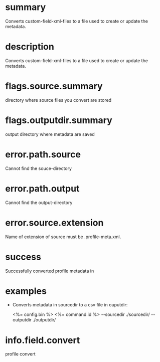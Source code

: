 # summary

Converts custom-field-xml-files to a file used to create or update the metadata.

# description

Converts custom-field-xml-files to a file used to create or update the metadata.

# flags.source.summary

directory where source files you convert are stored

# flags.outputdir.summary

output directory where metadata are saved

# error.path.source

Cannot find the souce-directory

# error.path.output

Cannot find the output-directory

# error.source.extension

Name of extension of source must be .profile-meta.xml.

# success

Successfully converted profile metadata in

# examples

- Converts metadata in sourcedir to a csv file in ouputdir:

  <%= config.bin %> <%= command.id %> --sourcedir ./sourcedir/ --outputdir ./outputdir/

# info.field.convert

profile convert
